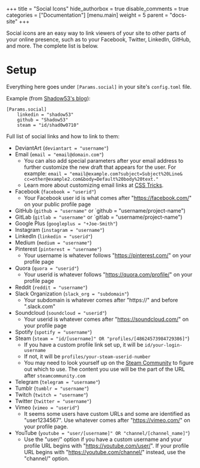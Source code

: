 +++
title = "Social Icons"
hide_authorbox = true
disable_comments = true
categories = ["Documentation"]
[menu.main]
  weight = 5
  parent = "docs-site"
+++

Social icons are an easy way to link viewers of your site to other parts of your online presence, such as to your Facebook, Twitter, LinkedIn, GitHub, and more. The complete list is below.

<!--more-->

# Setup

Everything here goes under `[Params.social]` in your site's `config.toml` file.

Example (from [Shadow53's blog](https://shadow53.com)):

```
[Params.social]
    linkedin = "shadow53"
    github = "Shadow53"
    steam = "id/shad0w0710"
```

Full list of social links and how to link to them:

- DeviantArt (`deviantart = "username"`)
- Email (`email = "email@domain.com"`)
  - You can also add special parameters after your email address to further customize the new draft that appears for the user. For example:
  `email = "email@example.com?subject=Subject%20Line&
  cc=other@example2.com&body=Default%20body%20text."`
  - Learn more about customizing email links at [CSS Tricks](https://css-tricks.com/snippets/html/mailto-links/).
- Facebook (`facebook = "userid"`)
    - Your Facebook user id is what comes after "<https://facebook.com/>" on your public profile page
- GitHub (`github = "username"` or `github = "username/project-name")
- GitLab (`gitlab = "username"` or `gitlab = "username/project-name")
- Google Plus (`googleplus = "+Joe-Smith"`)
- Instagram (`instagram = "username"`)
- LinkedIn (`linkedin = "userid"`)
- Medium (`medium = "username"`)
- Pinterest (`pinterest = "username"`)
    - Your username is whatever follows "<https://pinterest.com/>" on your profile page
- Quora (`quora = "userid"`)
    - Your userid is whatever follows "<https://quora.com/profile/>" on your profile page
- Reddit (`reddit = "username"`)
- Slack Organization (`slack_org = "subdomain"`)
    - Your subdomain is whatever comes after "https://" and before ".slack.com"
- Soundcloud (`soundcloud = "userid"`)
    - Your userid is whatever comes after "<https://soundcloud.com/>" on your profile page
- Spotify (`spotify = "username"`)
- Steam (`steam = "id/[username]" OR "profiles/[48624573984729386]"`)
  - If you have a custom profile link set up, it will be `id/your-login-username`
  - If not, it will be `profiles/your-steam-userid-number`
  - You may need to look yourself up on the [Steam Community](http://steamcommunity.com/) to figure out which to use. The content you use will be the part of the URL after `steamcommunity.com`
- Telegram (`telegram = "username"`)
- Tumblr (`tumblr = "username"`)
- Twitch (`twitch = "username"`)
- Twitter (`twitter = "username"`)
- Vimeo (`vimeo = "userid"`)
  - It seems some users have custom URLs and some are identified as "user1234567". Use whatever comes after "<https://vimeo.com/>" on your profile page.
- YouTube (`youtube = "user/[username]" OR "channel/[channel_name]"`)
  - Use the "user/" option if you have a custom username and your profile URL begins with "<https://youtube.com/user/>". If your profile URL begins with "<https://youtube.com/channel/>" instead, use the "channel/" option.
